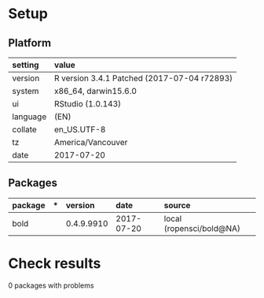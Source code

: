 # Setup

## Platform

|setting  |value                                       |
|:--------|:-------------------------------------------|
|version  |R version 3.4.1 Patched (2017-07-04 r72893) |
|system   |x86_64, darwin15.6.0                        |
|ui       |RStudio (1.0.143)                           |
|language |(EN)                                        |
|collate  |en_US.UTF-8                                 |
|tz       |America/Vancouver                           |
|date     |2017-07-20                                  |

## Packages

|package |*  |version    |date       |source                   |
|:-------|:--|:----------|:----------|:------------------------|
|bold    |   |0.4.9.9910 |2017-07-20 |local (ropensci/bold@NA) |

# Check results

0 packages with problems




